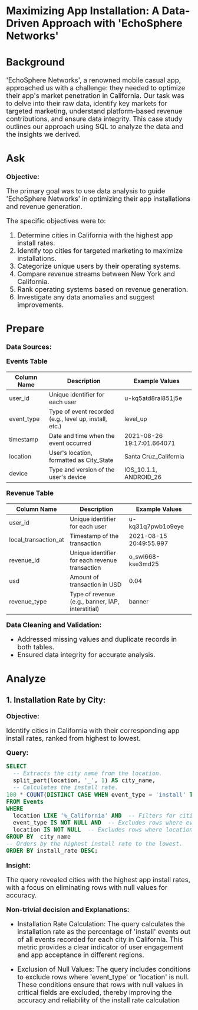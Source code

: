 # Maximizing App Installation: A Data-Driven Approach with 'EchoSphere Networks'

<span style="font-size:18px;"> 
<p align="justify">
  
## Background

'EchoSphere Networks', a renowned mobile casual app, approached us with a challenge: they needed to optimize their app's market penetration in California. Our task was to delve into their raw data, identify key markets for targeted marketing, understand platform-based revenue contributions, and ensure data integrity. 
This case study outlines our approach using SQL to analyze the data and the insights we derived.

## Ask

**Objective:** 

The primary goal was to use data analysis to guide 'EchoSphere Networks' in optimizing their app installations and revenue generation. 

The specific objectives were to:
1. Determine cities in California with the highest app install rates.
2. Identify top cities for targeted marketing to maximize installations.
3. Categorize unique users by their operating systems.
4. Compare revenue streams between New York and California.
5. Rank operating systems based on revenue generation.
6. Investigate any data anomalies and suggest improvements.

## Prepare

**Data Sources:**

**Events Table**

| Column Name | Description                                            | Example Values           |
|-------------|--------------------------------------------------------|--------------------------|
| user_id     | Unique identifier for each user                        | u-kq5atd8ral851j5e       |
| event_type  | Type of event recorded (e.g., level up, install, etc.) | level_up                 |
| timestamp   | Date and time when the event occurred                  | 2021-08-26 19:17:01.664071 |
| location    | User's location, formatted as City_State               | Santa Cruz_California    |
| device      | Type and version of the user's device                  | IOS_10.1.1, ANDROID_26   |


**Revenue Table**

| Column Name          | Description                                       | Example Values           |
|----------------------|---------------------------------------------------|--------------------------|
| user_id              | Unique identifier for each user                   | u-kq31q7pwb1o9eye        |
| local_transaction_at | Timestamp of the transaction                      | 2021-08-15 20:49:55.997  |
| revenue_id           | Unique identifier for each revenue transaction    | o_swl668-kse3md25        |
| usd                  | Amount of transaction in USD                      | 0.04                     |
| revenue_type         | Type of revenue (e.g., banner, IAP, interstitial) | banner                   |


**Data Cleaning and Validation:**

- Addressed missing values and duplicate records in both tables.
- Ensured data integrity for accurate analysis.

## Analyze

### 1. Installation Rate by City:
   
**Objective:**

Identify cities in California with their corresponding app install rates, ranked from highest to lowest.

**Query:**

```sql
SELECT
  -- Extracts the city name from the location.
  split_part(location, '_', 1) AS city_name,
  -- Calculates the install rate.
100 * COUNT(DISTINCT CASE WHEN event_type = 'install' THEN user_id END)::float / COUNT(DISTINCT user_id) AS install_rate
FROM Events
WHERE 
  location LIKE '%_California' AND  -- Filters for cities in California.
  event_type IS NOT NULL AND  -- Excludes rows where event_type is null.
  location IS NOT NULL  -- Excludes rows where location is null.
GROUP BY  city_name
-- Orders by the highest install rate to the lowest.
ORDER BY install_rate DESC;
```

**Insight:** 

The query revealed cities with the highest app install rates, with a focus on eliminating rows with null values for accuracy.


**Non-trivial decision and Explanations:**

-	Installation Rate Calculation: The query calculates the installation rate as the percentage of 'install' events out of all events recorded for each city in California. This metric provides a clear indicator of user engagement and app acceptance in different regions.

-	Exclusion of Null Values: The query includes conditions to exclude rows where 'event_type' or 'location' is null. These conditions ensure that rows with null values in critical fields are excluded, thereby improving the accuracy and reliability of the install rate calculation




</p>
